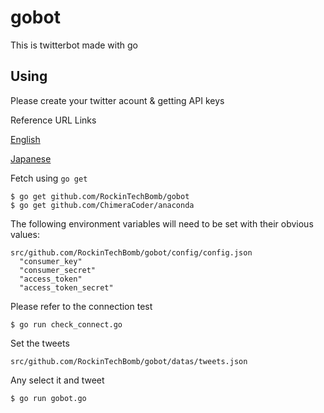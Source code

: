 gobot
===============
This is twitterbot made with go

## Using

Please create your twitter acount & getting  API keys

Reference URL Links

[English](http://www.amelt.net/en/iwm/programming-iwm/web-app-development/3241/)

[Japanese](http://www.amelt.net/imc/programming/web-app/3215/)

Fetch using `go get`

```
$ go get github.com/RockinTechBomb/gobot
$ go get github.com/ChimeraCoder/anaconda
```

The following environment variables will need to be set with their obvious values:

```
src/github.com/RockinTechBomb/gobot/config/config.json
  "consumer_key"
  "consumer_secret"
  "access_token"
  "access_token_secret"
```

Please refer to the connection test
```
$ go run check_connect.go
```

Set the tweets
```
src/github.com/RockinTechBomb/gobot/datas/tweets.json
```

Any select it and tweet

```
$ go run gobot.go
```
